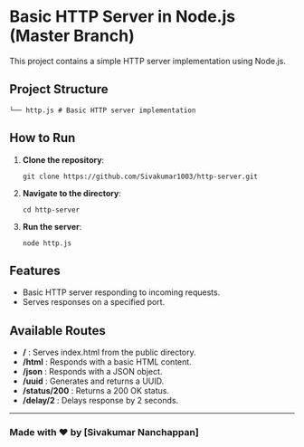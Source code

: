 # Basic HTTP Server in Node.js (Master Branch)

This project contains a simple HTTP server implementation using Node.js.

## Project Structure
```
└── http.js # Basic HTTP server implementation 
```

## How to Run

1. **Clone the repository**:
   ```
   git clone https://github.com/Sivakumar1003/http-server.git
   ```
2. **Navigate to the directory**:
    ```
    cd http-server
    ```
3. **Run the server**:
    ```
    node http.js
    ```

## Features
* Basic HTTP server responding to incoming requests.
* Serves responses on a specified port.

## Available Routes
* **/** : Serves index.html from the public directory.
* **/html** : Responds with a basic HTML content.
* **/json** : Responds with a JSON object.
* **/uuid** : Generates and returns a UUID.
* **/status/200** : Returns a 200 OK status.
* **/delay/2** : Delays response by 2 seconds.
---

### Made with ❤️ by [Sivakumar Nanchappan]